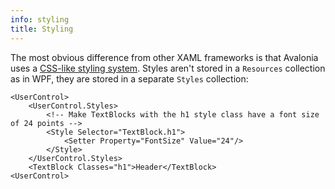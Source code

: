 ```yaml
---
info: styling
title: Styling
---
```


The most obvious difference from other XAML frameworks is that Avalonia uses a [CSS-like styling system](https://docs.avaloniaui.net/docs/styling/styles). Styles aren't stored in a `Resources` collection as in WPF, they are stored in a separate `Styles` collection:

```markup
<UserControl>
    <UserControl.Styles>
        <!-- Make TextBlocks with the h1 style class have a font size of 24 points -->
        <Style Selector="TextBlock.h1">
            <Setter Property="FontSize" Value="24"/>
        </Style>
    </UserControl.Styles>
    <TextBlock Classes="h1">Header</TextBlock>
<UserControl>
```
